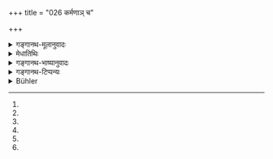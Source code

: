 +++
title = "026 कर्मणाञ् च"

+++

<details><summary>गङ्गानथ-मूलानुवादः</summary>

For the due discrimination of actions, he differentiated Virtue and Vice; and he connected these creatures with such pairs of opposites as Pleasure-Pain and the like.—(26)
</details>

<details><summary>मेधातिथिः</summary>

**धर्माधर्मौ व्यवेचयत्** विवेकेन पृथग्भावेन व्यवस्थापितवान्- "अयं धर्म एव, अयम् अधर्म एव" ।

- <u>ननु</u> च नैवायं विवेको ऽस्ति । सन्ति हि कर्माण्य् उभयरूपाणि धर्माधर्मात्मकानि । यथाहुः- "शबलानि वैदिकानि कर्माणि, हिंसासाधनकत्वात् । यथा ज्योतिष्टोमः स्वरूपेण धर्मो हिंसाङ्गत्वात् त्व् अधर्मः" इति ।

- <u>अत आह</u> **कर्मणां तु विवेकाय** । कर्मशब्देनात्र प्रोयोगः कर्मणाम् अनुष्ठानम् उच्यते । स एव पदार्थो ऽन्यथा प्रयुज्यमानो विपरीतस्वभावो भवति । धर्मः सन्न् अधर्मरूपताम् आपद्यते, अधर्मो धर्मत्वम् । तथा हिंसैव । हिंसा बहिःप्रयुज्यमाना अधर्मः सः, "न हिंस्यात् सर्वभूतानि" इति प्रतिषेधगोचरत्वात् । अन्तर्वेदिकृता अग्नीषोमीये धर्मः, विधिलक्षणत्वात् । एवं तपो[^६६] धर्मः, तद् एव तु दम्भेनासामर्थ्यादिना[^६७] वा क्रियमाणम् अधर्मः । एवं देवरगमनं स्त्रीणाम् अधर्मः, गुरुनियुक्तानां पुत्रार्थिनीनां घृताक्ताद्यनुग्रहेण धर्मः । अतः स्वरूपैकत्वे ऽपि प्रयोगभेदाद् धर्माधर्मव्यवस्था । एकत्वे ऽपि[^६८] प्रमाणान्तरदृष्ट्या[^६९] स्वरूपभेद एव ।


[^६९]:
M G add: tu


[^६८]:
M G 1st ed.: ekatvaṃ ca


[^६७]:
M G 1st ed: -nāsamartho na


[^६६]:
M G 1st ed: tayor; G 2nd ed: tapor

- अथ च कर्मफलेषु कर्मशब्दः, कारणे कार्योपचारात्[^७०] । तेनैतद् उक्तं भवति- कर्माणि **व्यवेचयत्** कर्मफलविभागाय । कः पुनः कर्मणां फलविभागः । अत उक्तम्- **द्वन्द्वैर् अयोजयत् सुखदुःखादिभिः** । धर्मस्य फलं सुखम् अधर्मस्य दुःखम् । अत उभयकारिणो द्वन्द्वैर् योज्यन्ते, धर्मकारित्वात् सुखेन, अधर्मकारित्वाद् दुःखेन । **द्वन्द्व**शब्दो ऽयं रूढ्या परस्परविरुद्धेषु पीडाकरेषु वर्तते शीतोष्णवृष्ट्यातपक्षुत्सौहित्यादिषु । **आदि**ग्रहणं सामान्यविशेषभावेन ज्ञेयम् । केवलौ सुखदुःखशब्दौ स्वर्गनरकयोर् वाचकौ निरतिशयानन्दपरितापवचनौ वा । विशेषः[^७१] स्वर्गग्रामपुत्रपश्वादिलाभस् तदपहारश् चादिशब्दस्य विषयः । कर्मणां पूर्वम् उत्पत्तिर् उक्ता । अनेन तेषाम् एव प्रयोगविभागः फलविभागश् च प्रजापतिना कृत इति प्रतिपाद्यविवेकः ॥ १.२६ ॥


[^७१]:
M G: viśeṣa


[^७०]:
D (5: 601) suggests: kārye kāraṇopacārāt
</details>

<details><summary>गङ्गानथ-भाष्यानुवादः</summary>

‘*He differentiated Virtue and Vice*’—He fixed their character by due distinction, *i.e*., as distinct from each other; in such form—‘this is
*Virtue*, that is *Vice*.’

*Objection*:—“In reality however, there is no such hard and fast
distinction; there are several actions that partake of the nature of both and are both *virtuous* and *vicious* (sinful); for instance, they say that the actions (of sacrifice) laid down in the Veda are of mixed character, being accomplished, as they are, by means of animal-slaughter; the sacrifice for instance, is by itself a *virtuous* or meritorious act, but by reason of animal-slaughter forming one of its factors, it is *vicious* or sinful.”

It is in view of this objection that the text has added the phrase—‘*For the due discrimination of actions*’;—the term ‘action’ here stands for the actual process, the performance of actions; as a matter of fact, the same *act*, if *performed* in a different manner, acquires an entirely different character; *i.e*., an act which is *virtuous* (when done in one way) becomes *vicious* (when done in another way), and *vice versâ*;
*e.g*. the act of animal-slaughter itself; animal-slaughter, when done
apart from a sacrificial performance, is *vicious*, sinful,—forming as it does the subject of such Vedic prohibitions as ‘One should not kill any animals’; but when done within the sacrificial altar, during the
*Agnīṣomīya* offering, *it in virtous*, meritorious—being an act that
forms the subject of injunctions. Similarly, Austerity (in itself) is
*virtuous*; but when it is performed through hypocrisy, or by a person
unfit for performing it, it is *vicious*. Similarly again, for women, intercourse with the husband’s younger brother is *sinful*; but when under orders from her elders, a woman desiring children has intercourse with her brother-in-law, who is besmeared with clarified butter &c. (as laid down in the scriptures), it is *virtuous*. Thus then, even though the action be one and the same, there is a distinction based upon the way in which it is actually performed. The sameness of the action however is only apparent; in view of other sources of knowledge the acts (done in different ways) are different.

Further, the term ‘*action*’ may be taken as standing for the *effects* of the actions,—the cause being figuratively spoken of as the effect. Thus the meaning comes to be as follows:—‘He differentiated actions for the due discrimination of the *effects of actions*.’

In view of the question as to what is the ‘discrimination of the effects of actions,’ it is added—‘*he connected them with pairs of opposites, in the shape of Plensure-Pain and the like*’;—‘Pleasure’ being the effect of ‘Virtue’ and ‘Pain’ of ‘Vice.’ It is thus that people performing both kind of actions become associated with these pairs of opposites; by performing virtuous acts they become associated with pleasure, and by performing vicious acts they become connected with pain.

The term ‘*dvanḍva*’, ‘*Pair of opposites*,’ is, by usage, applied to such mutually contradictory sources of pain as ‘Heat-Cold,’ ‘Rain-Hot weather,’ ‘Hunger-Satiation,’ and so forth.

The phrase ‘*and the like*’ refers to the general and special forms of the said sources of pain. For instance, the terms ‘Pleasure-Pain,’ in their general form are denotative either of ‘Heaven-Hell,’ or of ‘excessive joy and sorrow’; while in their special form, they stand for the ‘obtaining of heaven, of landed property, of sons, of cattle and so forth (‘*Pleasure*’) and the ‘being deprived of these’; all these being implied by the terms ‘*Ādi*,’ ‘*and the like*.’

The creation of Actions having been described before (in Verse 18 *et seq*.), what is described in the present verse is that Prajāpati brought about the distinction in their actual performance, as also the discrimination of their effects; thus there is a difference between what was said before and what is said now.—(26)
</details>

<details><summary>गङ्गानथ-टिप्पन्यः</summary>

The term ‘*dharma*’, as Burnell rightly remarks, stands for a man’s
whole duty, including both secular and religious duty.’

The other ‘*Dvandvas*’ are *Kāma* (Desire)—*Krodha* (Anger)—*Rāga*
(Attachment)—*Dveṣa* (Hatred)—‘*Kṣut* (Hunger) —*Pipāsā*
(Thirst)—*Harṣa* (joy)—*Viṣāda* (Sorrow)’ and so forth.
</details>

<details><summary>Bühler</summary>

026	Moreover, in order to distinguish actions, he separated merit from demerit, and he caused the creatures to be affected by the pairs (of opposites), such as pain and pleasure.
</details>
